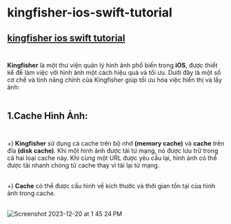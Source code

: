 # kingfisher-ios-swift-tutorial

## [kingfisher ios swift tutorial](https://github.com/onevcat/Kingfisher) <br><br>


**Kingfisher** là một thư viện quản lý hình ảnh phổ biến trong **iOS**, được thiết kế để làm việc với hình ảnh một cách hiệu quả và tối ưu. Dưới đây là một số cơ chế và tính năng chính của Kingfisher giúp tối ưu hóa việc hiển thị và lấy ảnh:<br><br>

## 1.Cache Hình Ảnh: <br><br>

+) **Kingfisher** sử dụng cả cache trên bộ nhớ **(memory cache)** và **cache** trên đĩa **(disk cache)**. Khi một hình ảnh được tải từ mạng, nó được lưu trữ trong cả hai loại cache này. Khi cùng một URL được yêu cầu lại, hình ảnh có thể được tải nhanh chóng từ cache thay vì tải lại từ mạng.<br><br>

+) **Cache** có thể được cấu hình về kích thước và thời gian tồn tại của hình ảnh trong cache.<br><br>

![Screenshot 2023-12-20 at 1 45 24 PM](https://github.com/Experimenters1/kingfisher-ios-swift-tutorial/assets/64000769/e5102a65-306a-4065-8b5c-35aeb7e977fc) <br><br>
